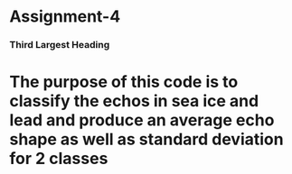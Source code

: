 # Assignment-4
### Third Largest Heading
# The purpose of this code is to classify the echos in sea ice and lead and produce an average echo shape as well as standard deviation for 2 classes
